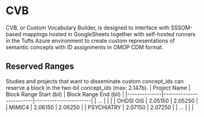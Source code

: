 # CVB
CVB, or Custom Vocabulary Builder, is designed to interface with SSSOM-based mappings hosted in GoogleSheets together with self-hosted runners in the Tufts Azure environment to create custom representations of semantic concepts with ID assignments in OMOP CDM format.

## Reserved Ranges
Studies and projects that want to disseminate custom concept_ids can reserve a block in the two-bil concept_ids (max: 2.147b).
| Project Name | Block Range Start (bil) | Block Range End (bil) |
|--------------|-------------------------|-----------------------|
| ...          |                         |                       |
| OHDSI GIS    | 2.05150                 | 2.05250               |
| MIMIC4       | 2.06150                 | 2.06250               |
| PSYCHIATRY   | 2.07150                 | 2.07250               |
| ...          |                         |                       |

